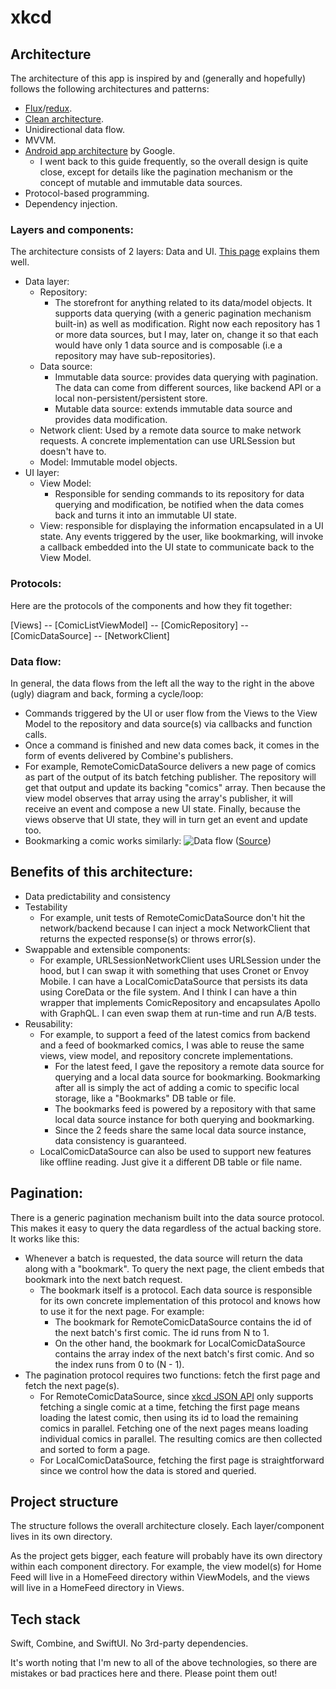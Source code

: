 # xkcd

## Architecture
The architecture of this app is inspired by and (generally and hopefully) follows the following architectures and patterns:
- [Flux](https://code-cartoons.com/articles/a-cartoon-guide-to-flux/)/[redux](https://code-cartoons.com/articles/a-cartoon-intro-to-redux/).
- [Clean architecture](https://blog.cleancoder.com/uncle-bob/2012/08/13/the-clean-architecture.html).
- Unidirectional data flow.
- MVVM.
- [Android app architecture](https://developer.android.com/topic/architecture/ui-layer) by Google.
  - I went back to this guide frequently, so the overall design is quite close, except for details like the pagination mechanism or the concept of mutable and immutable data sources.
- Protocol-based programming.
- Dependency injection.

### Layers and components: 
The architecture consists of 2 layers: Data and UI. [This page](https://developer.android.com/topic/architecture#recommended-app-arch) explains them well.
- Data layer:
  - Repository:
    - The storefront for anything related to its data/model objects. It supports data querying (with a generic pagination mechanism built-in) as well as modification. Right now each repository has 1 or more data sources, but I may, later on, change it so that each would have only 1 data source and is composable (i.e a repository may have sub-repositories).
  - Data source:
    - Immutable data source: provides data querying with pagination. The data can come from different sources, like backend API or a local non-persistent/persistent store.
    - Mutable data source: extends immutable data source and provides data modification.
  - Network client: Used by a remote data source to make network requests. A concrete implementation can use URLSession but doesn't have to.
  - Model: Immutable model objects.
- UI layer:
  - View Model:
    - Responsible for sending commands to its repository for data querying and modification, be notified when the data comes back and turns it into an immutable UI state.
  - View: responsible for displaying the information encapsulated in a UI state. Any events triggered by the user, like bookmarking, will invoke a callback embedded into the UI state to communicate back to the View Model.

### Protocols:
Here are the protocols of the components and how they fit together:

[Views] -- [ComicListViewModel] -- [ComicRepository] -- [ComicDataSource] -- [NetworkClient]

### Data flow:
In general, the data flows from the left all the way to the right in the above (ugly) diagram and back, forming a cycle/loop:
- Commands triggered by the UI or user flow from the Views to the View Model to the repository and data source(s) via callbacks and function calls.
- Once a command is finished and new data comes back, it comes in the form of events delivered by Combine's publishers.
- For example, RemoteComicDataSource delivers a new page of comics as part of the output of its batch fetching publisher. The repository will get that output and update its backing "comics" array. Then because the view model observes that array using the array's publisher, it will receive an event and compose a new UI state. Finally, because the views observe that UI state, they will in turn get an event and update too.
- Bookmarking a comic works similarly:
![Data flow](https://developer.android.com/topic/libraries/architecture/images/mad-arch-ui-udf-in-action.png)
([Source](https://developer.android.com/topic/architecture/ui-layer#state-holders))

## Benefits of this architecture:
- Data predictability and consistency
- Testability
  - For example, unit tests of RemoteComicDataSource don't hit the network/backend because I can inject a mock NetworkClient that returns the expected response(s) or throws error(s).
- Swappable and extensible components:
  - For example, URLSessionNetworkClient uses URLSession under the hood, but I can swap it with something that uses Cronet or Envoy Mobile. I can have a LocalComicDataSource that persists its data using CoreData or the file system. And I think I can have a thin wrapper that implements ComicRepository and encapsulates Apollo with GraphQL. I can even swap them at run-time and run A/B tests.
- Reusability:
  - For example, to support a feed of the latest comics from backend and a feed of bookmarked comics, I was able to reuse the same views, view model, and repository concrete implementations.
    - For the latest feed, I gave the repository a remote data source for querying and a local data source for bookmarking. Bookmarking after all is simply the act of adding a comic to specific local storage, like a "Bookmarks" DB table or file.
    - The bookmarks feed is powered by a repository with that same local data source instance for both querying and bookmarking.
    - Since the 2 feeds share the same local data source instance, data consistency is guaranteed.
  - LocalComicDataSource can also be used to support new features like offline reading. Just give it a different DB table or file name.

## Pagination:
There is a generic pagination mechanism built into the data source protocol. This makes it easy to query the data regardless of the actual backing store. It works like this:
- Whenever a batch is requested, the data source will return the data along with a "bookmark". To query the next page, the client embeds that bookmark into the next batch request.
  - The bookmark itself is a protocol. Each data source is responsible for its own concrete implementation of this protocol and knows how to use it for the next page. For example:
    - The bookmark for RemoteComicDataSource contains the id of the next batch's first comic. The id runs from N to 1.
    - On the other hand, the bookmark for LocalComicDataSource contains the array index of the next batch's first comic. And so the index runs from 0 to (N - 1).
- The pagination protocol requires two functions: fetch the first page and fetch the next page(s).
  - For RemoteComicDataSource, since [xkcd JSON API](https://xkcd.com/json.html) only supports fetching a single comic at a time, fetching the first page means loading the latest comic, then using its id to load the remaining comics in parallel. Fetching one of the next pages means loading individual comics in parallel. The resulting comics are then collected and sorted to form a page.
  - For LocalComicDataSource, fetching the first page is straightforward since we control how the data is stored and queried.

## Project structure
The structure follows the overall architecture closely. Each layer/component lives in its own directory. 

As the project gets bigger, each feature will probably have its own directory within each component directory. For example, the view model(s) for Home Feed will live in a HomeFeed directory within ViewModels, and the views will live in a HomeFeed directory in Views.

## Tech stack
Swift, Combine, and SwiftUI. No 3rd-party dependencies.

It's worth noting that I'm new to all of the above technologies, so there are mistakes or bad practices here and there. Please point them out!
